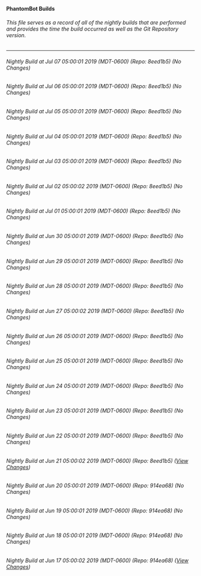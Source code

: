 **PhantomBot Builds**

###### This file serves as a record of all of the nightly builds that are performed and provides the time the build occurred as well as the Git Repository version.
-------------------------------------------------------------------------------------------------------------
###### Nightly Build at Jul 07 05:00:01 2019 (MDT-0600) (Repo: 8eed1b5) (No Changes)
###### Nightly Build at Jul 06 05:00:01 2019 (MDT-0600) (Repo: 8eed1b5) (No Changes)
###### Nightly Build at Jul 05 05:00:01 2019 (MDT-0600) (Repo: 8eed1b5) (No Changes)
###### Nightly Build at Jul 04 05:00:01 2019 (MDT-0600) (Repo: 8eed1b5) (No Changes)
###### Nightly Build at Jul 03 05:00:01 2019 (MDT-0600) (Repo: 8eed1b5) (No Changes)
###### Nightly Build at Jul 02 05:00:02 2019 (MDT-0600) (Repo: 8eed1b5) (No Changes)
###### Nightly Build at Jul 01 05:00:01 2019 (MDT-0600) (Repo: 8eed1b5) (No Changes)
###### Nightly Build at Jun 30 05:00:01 2019 (MDT-0600) (Repo: 8eed1b5) (No Changes)
###### Nightly Build at Jun 29 05:00:01 2019 (MDT-0600) (Repo: 8eed1b5) (No Changes)
###### Nightly Build at Jun 28 05:00:01 2019 (MDT-0600) (Repo: 8eed1b5) (No Changes)
###### Nightly Build at Jun 27 05:00:02 2019 (MDT-0600) (Repo: 8eed1b5) (No Changes)
###### Nightly Build at Jun 26 05:00:01 2019 (MDT-0600) (Repo: 8eed1b5) (No Changes)
###### Nightly Build at Jun 25 05:00:01 2019 (MDT-0600) (Repo: 8eed1b5) (No Changes)
###### Nightly Build at Jun 24 05:00:01 2019 (MDT-0600) (Repo: 8eed1b5) (No Changes)
###### Nightly Build at Jun 23 05:00:01 2019 (MDT-0600) (Repo: 8eed1b5) (No Changes)
###### Nightly Build at Jun 22 05:00:01 2019 (MDT-0600) (Repo: 8eed1b5) (No Changes)
###### Nightly Build at Jun 21 05:00:02 2019 (MDT-0600) (Repo: 8eed1b5) ([View Changes](https://github.com/PhantomBot/PhantomBot/compare/914ea68...8eed1b5))
###### Nightly Build at Jun 20 05:00:01 2019 (MDT-0600) (Repo: 914ea68) (No Changes)
###### Nightly Build at Jun 19 05:00:01 2019 (MDT-0600) (Repo: 914ea68) (No Changes)
###### Nightly Build at Jun 18 05:00:01 2019 (MDT-0600) (Repo: 914ea68) (No Changes)
###### Nightly Build at Jun 17 05:00:02 2019 (MDT-0600) (Repo: 914ea68) ([View Changes](https://github.com/PhantomBot/PhantomBot/compare/739b8ce...914ea68))
